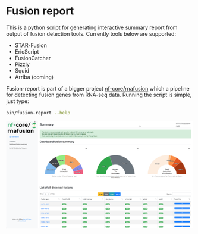 # Fusion report

This is a python script for generating interactive summary report from output of fusion detection tools.
Currently tools below are supported:

* STAR-Fusion
* EricScript
* FusionCatcher
* Pizzly
* Squid
* Arriba (coming)

Fusion-report is part of a bigger project [nf-core/rnafusion](https://github.com/nf-core/rnafusion) which a pipeline
for detecting fusion genes from RNA-seq data. Running the script is simple, just type:

```bash
bin/fusion-report --help
```

![Example summary report](docs/images/example-summary-report.png)